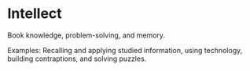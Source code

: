 # Intellect

Book knowledge, problem-solving, and memory.

Examples: Recalling and applying studied information, using technology, building contraptions, and solving puzzles.